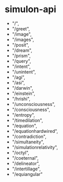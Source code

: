 ﻿# simulon-api
- "/",
- "/greet",
- "/image",
- "/images",
- "/posit",
- "/dream",
- "/prism",
- "/query",
- "/intent",
- "/unintent",
- "/agi",
- "/asi",
- "/darwin",
- "/einstein",
- "/hrishi",
- "/unconsciousness",
- "/consciousness",
- "/entropy",
- "/timedilation",
- "/equation",
- "/equationhardwired",
- "/contradiction",
- "/simultaneity",
- "/simulationrelativity",
- "/octyl",
- "/coeternal",
- "/delineator",
- "/intertillage",
- "/equiangular"
